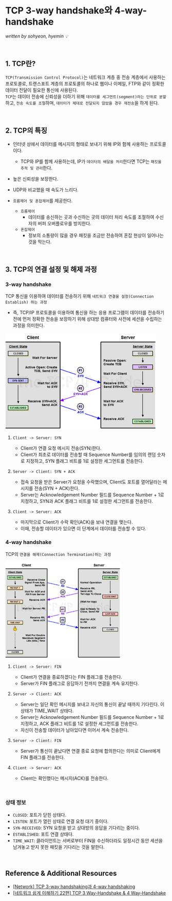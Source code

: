 # TCP 3-way handshake와 4-way-handshake
*written by sohyeon, hyemin 💡*

<br>

## 1. TCP란?
`TCP(Transmission Control Protocol)`는 네트워크 계층 중 전송 계층에서 사용하는 프로토콜로, 트랜스포트 계층의 프로토콜의 하나로 웹이나 이메일, FTP와 같이 정확한 데이터 전달이 필요한 통신에 사용된다.  
`TCP`는 데이터 전송에 신뢰성을 더하기 위해 `데이터를 세그먼트(segment)라는 단위로 분할`하고, `전송 속도를 조절`하며, `데이터가 제대로 전달되지 않았을 경우 재전송`을 하게 된다.  

<br>

## 2. TCP의 특징
* 인터넷 상에서 데이터를 메시지의 형태로 보내기 위해 IP와 함께 사용하는 프로토콜이다.  
    - TCP와 IP를 함께 사용하는데, IP가 `데이터의 배달을 처리`한다면 TCP는 `패킷을 추적 및 관리`한다.  
  
* 높은 신뢰성을 보장한다.  
  
* UDP와 비교했을 때 속도가 느리다.  
  
* `흐름제어 및 혼잡제어`를 제공한다.
    - `흐름제어`
        * 데이터를 송신하는 곳과 수신하는 곳의 데이터 처리 속도를 조절하여 수신자의 버퍼 오버플로우를 방지한다.  
    - `혼잡제어`
        * 정보의 소통량이 많을 경우 패킷을 조금만 전송하여 혼잡 현상이 일어나는 것을 막는다.  

<br>

## 3. TCP의 연결 설정 및 해제 과정

### 3-way handshake
TCP 통신을 이용하여 데이터를 전송하기 위해 `네트워크 연결을 설정(Connection Establish) 하는 과정`  
* 즉, TCP/IP 프로토콜을 이용하여 통신을 하는 응용 프로그램이 데이터를 전송하기 전에 먼저 정확한 전송을 보장하기 위해 상대방 컴퓨터와 사전에 세션을 수립하는 과정을 의미한다.  

<img src="./resources/3-way-handshake.png" height="300px">

1. `Client -> Server: SYN`
    * Client가 연결 요청 메시지 전송(SYN)한다.  
    * Client가 최초로 데이터를 전송할 때 Sequence Number를 임의의 랜덤 숫자로 지정하고, SYN 플래그 비트를 1로 설정한 세그먼트를 전송한다.  
    
2. `Server -> Client: SYN + ACK`
    * 접속 요청을 받은 Server가 요청을 수락했으며, Client도 포트를 열어달라는 메시지를 전송(SYN + ACK)한다.  
    * Server는 Acknowledgement Number 필드를 Sequence Number + 1로 지정하고, SYN과 ACK 플래그 비트를 1로 설정한 세그먼트를 전송한다.  

3. `Client -> Server: ACK`
    * 마지막으로 Client가 수락 확인(ACK)을 보내 연결을 맺는다.  
    * 이때, 전송할 데이터가 있으면 이 단계에서 데이터를 전송할 수 있다.  
  
### 4-way handshake
TCP의 `연결을 해제(Connection Termination)하는 과정`

<img src="./resources/4-way-handshake.png" height="300px">

1. `Client -> Server: FIN`
    * Client가 연결을 종료하겠다는 FIN 플래그를 전송한다.  
    * Server가 FIN 플래그로 응답하기 전까지 연결을 계속 유지한다.  
    
2. `Server -> Client: ACK`
    * Server는 일단 확인 메시지를 보내고 자신의 통신이 끝날 때까지 기다린다. 이 상태가 TIME_WAIT 상태다.  
    * Server는 Acknowledgement Number 필드를 Sequence Number + 1로 지정하고, ACK 플래그 비트를 1로 설정한 세그먼트를 전송한다.  
    * 자신이 전송할 데이터가 남아있다면 이어서 계속 전송한다.  
    
3. `Server -> Client: FIN`
    * Server가 통신이 끝났다면 연결 종료 요청에 합의한다는 의미로 Client에게 FIN 플래그를 전송한다.  
    
4. `Client -> Server: ACK`
    * Client는 확인했다는 메시지(ACK)를 전송한다.  
<br>

### 상태 정보
* `CLOSED`: 포트가 닫힌 상태다.  
* `LISTEN`: 포트가 열린 상태로 연결 요청 대기 중이다.  
* `SYN-RECEIVED`: SYN 요청을 받고 상대방의 응답을 기다리는 중이다.  
* `ESTABLISHED`: 포트 연결 상태다.  
* `TIME_WAIT`: 클라이언트는 서버로부터 FIN을 수신하더라도 일정시간 동안 세션을 남겨놓고 받지 못한 패킷을 기다리는 것을 말한다.  

<br>

## Reference & Additional Resources
* [[Network] TCP 3-way handshaking과 4-way handshaking](https://gmlwjd9405.github.io/2018/09/19/tcp-connection.html)
* [[네트워크 쉽게 이해하기 22편] TCP 3 Way-Handshake & 4 Way-Handshake](https://mindnet.tistory.com/entry/%EB%84%A4%ED%8A%B8%EC%9B%8C%ED%81%AC-%EC%89%BD%EA%B2%8C-%EC%9D%B4%ED%95%B4%ED%95%98%EA%B8%B0-22%ED%8E%B8-TCP-3-WayHandshake-4-WayHandshake)


